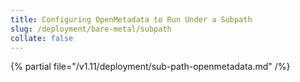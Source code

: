 ```yaml
---
title: Configuring OpenMetadata to Run Under a Subpath
slug: /deployment/bare-metal/subpath
collate: false
---
```


{% partial file="/v1.11/deployment/sub-path-openmetadata.md" /%}
